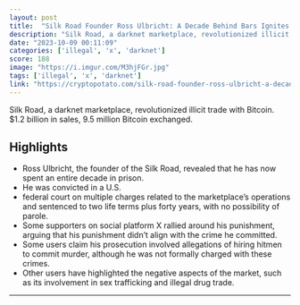 ```yaml
---
layout: post
title:  "Silk Road Founder Ross Ulbricht: A Decade Behind Bars Ignites Controversy"
description: "Silk Road, a darknet marketplace, revolutionized illicit trade with Bitcoin. $1.2 billion in sales, 9.5 million Bitcoin exchanged."
date: "2023-10-09 00:11:09"
categories: ['illegal', 'x', 'darknet']
score: 188
image: "https://i.imgur.com/M3hjFGr.jpg"
tags: ['illegal', 'x', 'darknet']
link: "https://cryptopotato.com/silk-road-founder-ross-ulbricht-a-decade-behind-bars-ignites-controversy/"
---
```


Silk Road, a darknet marketplace, revolutionized illicit trade with Bitcoin. $1.2 billion in sales, 9.5 million Bitcoin exchanged.

## Highlights

- Ross Ulbricht, the founder of the Silk Road, revealed that he has now spent an entire decade in prison.
- He was convicted in a U.S.
- federal court on multiple charges related to the marketplace’s operations and sentenced to two life terms plus forty years, with no possibility of parole.
- Some supporters on social platform X rallied around his punishment, arguing that his punishment didn’t align with the crime he committed.
- Some users claim his prosecution involved allegations of hiring hitmen to commit murder, although he was not formally charged with these crimes.
- Other users have highlighted the negative aspects of the market, such as its involvement in sex trafficking and illegal drug trade.

---
